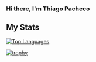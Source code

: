 ### Hi there, I'm Thiago Pacheco

## My Stats

[![Top Languages](https://github-readme-stats.vercel.app/api/top-langs/?username=pachecoio&layout=compact&theme=tokyonight)](https://github.com/anuraghazra/github-readme-stats)

[![trophy](https://github-profile-trophy.vercel.app/?username=pachecoio&theme=onedark)](https://github.com/ryo-ma/github-profile-trophy)
